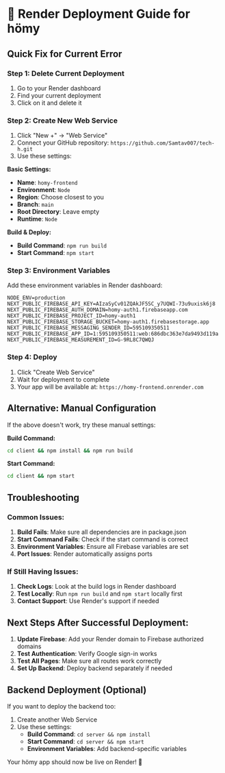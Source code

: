 # 🚀 Render Deployment Guide for hömy

## Quick Fix for Current Error

### Step 1: Delete Current Deployment
1. Go to your Render dashboard
2. Find your current deployment
3. Click on it and delete it

### Step 2: Create New Web Service
1. Click "New +" → "Web Service"
2. Connect your GitHub repository: `https://github.com/Samtav007/tech-h.git`
3. Use these settings:

**Basic Settings:**
- **Name**: `homy-frontend`
- **Environment**: `Node`
- **Region**: Choose closest to you
- **Branch**: `main`
- **Root Directory**: Leave empty
- **Runtime**: `Node`

**Build & Deploy:**
- **Build Command**: `npm run build`
- **Start Command**: `npm start`

### Step 3: Environment Variables
Add these environment variables in Render dashboard:

```
NODE_ENV=production
NEXT_PUBLIC_FIREBASE_API_KEY=AIzaSyCv01ZQAkJF5SC_y7UQWI-73u9uxisk6j8
NEXT_PUBLIC_FIREBASE_AUTH_DOMAIN=homy-auth1.firebaseapp.com
NEXT_PUBLIC_FIREBASE_PROJECT_ID=homy-auth1
NEXT_PUBLIC_FIREBASE_STORAGE_BUCKET=homy-auth1.firebasestorage.app
NEXT_PUBLIC_FIREBASE_MESSAGING_SENDER_ID=595109350511
NEXT_PUBLIC_FIREBASE_APP_ID=1:595109350511:web:686dbc363e7da9493d119a
NEXT_PUBLIC_FIREBASE_MEASUREMENT_ID=G-9RL8C7QWQJ
```

### Step 4: Deploy
1. Click "Create Web Service"
2. Wait for deployment to complete
3. Your app will be available at: `https://homy-frontend.onrender.com`

## Alternative: Manual Configuration

If the above doesn't work, try these manual settings:

**Build Command:**
```bash
cd client && npm install && npm run build
```

**Start Command:**
```bash
cd client && npm start
```

## Troubleshooting

### Common Issues:

1. **Build Fails**: Make sure all dependencies are in package.json
2. **Start Command Fails**: Check if the start command is correct
3. **Environment Variables**: Ensure all Firebase variables are set
4. **Port Issues**: Render automatically assigns ports

### If Still Having Issues:

1. **Check Logs**: Look at the build logs in Render dashboard
2. **Test Locally**: Run `npm run build` and `npm start` locally first
3. **Contact Support**: Use Render's support if needed

## Next Steps After Successful Deployment:

1. **Update Firebase**: Add your Render domain to Firebase authorized domains
2. **Test Authentication**: Verify Google sign-in works
3. **Test All Pages**: Make sure all routes work correctly
4. **Set Up Backend**: Deploy backend separately if needed

## Backend Deployment (Optional)

If you want to deploy the backend too:

1. Create another Web Service
2. Use these settings:
   - **Build Command**: `cd server && npm install`
   - **Start Command**: `cd server && npm start`
   - **Environment Variables**: Add backend-specific variables

Your hömy app should now be live on Render! 🎉
